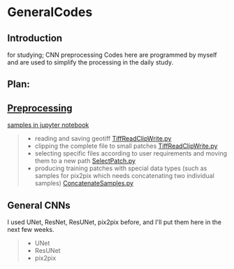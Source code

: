 
# GeneralCodes

## Introduction
for studying; CNN preprocessing
Codes here are programmed by myself and are used to simplify the processing in the daily study.

## Plan:
## [Preprocessing](https://github.com/Sijin-Li/GeneralCodes/tree/main/1preprocess)
[samples in jupyter notebook](https://github.com/Sijin-Li/GeneralCodes/blob/main/1preprocess/newTestingTiffProcess.ipynb)
> * reading and saving geotiff [TiffReadClipWrite.py](https://github.com/Sijin-Li/GeneralCodes/blob/main/1preprocess/General/TiffReadClipWrite.py)
> * clipping the complete file to small patches [TiffReadClipWrite.py](https://github.com/Sijin-Li/GeneralCodes/blob/main/1preprocess/General/TiffReadClipWrite.py)
> * selecting specific files according to user requirements and moving them to a new path [SelectPatch.py](https://github.com/Sijin-Li/GeneralCodes/blob/main/1preprocess/General/SelectPatch.py)
> * producing training patches with special data types (such as samples for pix2pix which needs concatenating two individual samples) [ConcatenateSamples.py](https://github.com/Sijin-Li/GeneralCodes/blob/main/1preprocess/General/ConcatenateSamples.py)

## General CNNs
I used UNet, ResNet, ResUNet, pix2pix before, and I'll put them here in the next few weeks.
> * UNet
> * ResUNet
> * pix2pix

